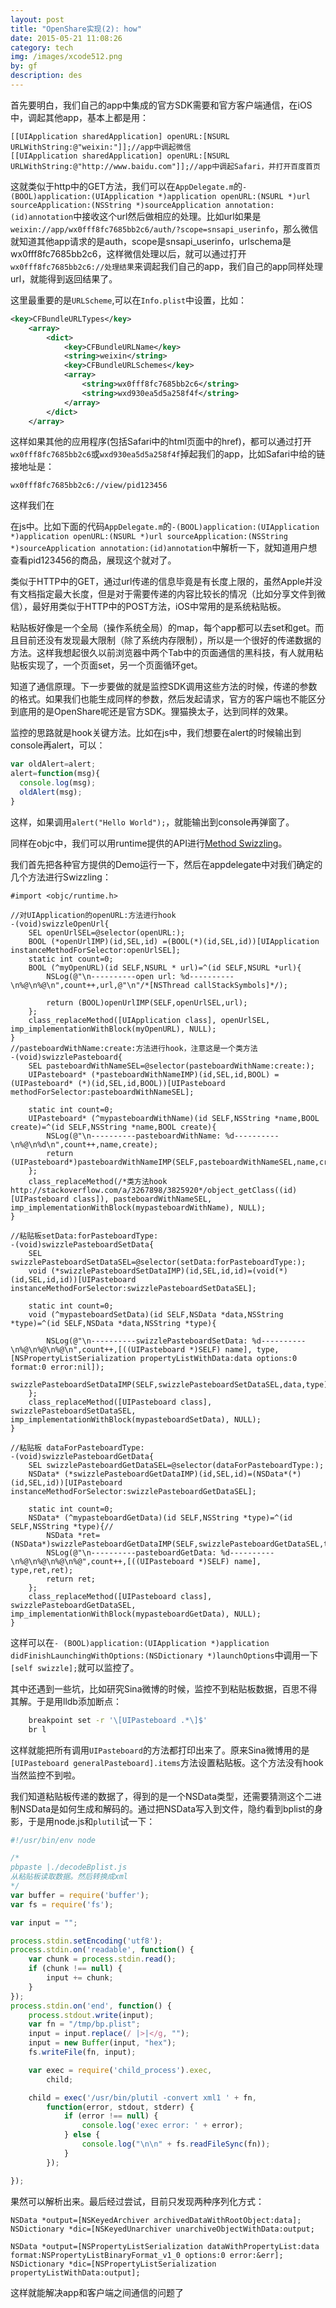 ```yaml
---
layout: post
title: "OpenShare实现(2): how"
date: 2015-05-21 11:08:26
category: tech
img: /images/xcode512.png
by: gf
description: des
---
```


首先要明白，我们自己的app中集成的官方SDK需要和官方客户端通信，在iOS中，调起其他app，基本上都是用：

```objc
[[UIApplication sharedApplication] openURL:[NSURL URLWithString:@"weixin:"]];//app中调起微信
[[UIApplication sharedApplication] openURL:[NSURL URLWithString:@"http://www.baidu.com"]];//app中调起Safari，并打开百度首页
```

这就类似于http中的GET方法，我们可以在`AppDelegate.m`的`-(BOOL)application:(UIApplication *)application openURL:(NSURL *)url sourceApplication:(NSString *)sourceApplication annotation:(id)annotation`中接收这个url然后做相应的处理。比如url如果是`weixin://app/wx0fff8fc7685bb2c6/auth/?scope=snsapi_userinfo`，那么微信就知道其他app请求的是auth，scope是snsapi_userinfo，urlschema是wx0fff8fc7685bb2c6，这样微信处理以后，就可以通过打开`wx0fff8fc7685bb2c6://处理结果`来调起我们自己的app，我们自己的app同样处理url，就能得到返回结果了。

这里最重要的是`URLScheme`,可以在`Info.plist`中设置，比如：

```xml
<key>CFBundleURLTypes</key>
	<array>
		<dict>
			<key>CFBundleURLName</key>
			<string>weixin</string>
			<key>CFBundleURLSchemes</key>
			<array>
				<string>wx0fff8fc7685bb2c6</string>
				<string>wxd930ea5d5a258f4f</string>
			</array>
		</dict>
	</array>
```
这样如果其他的应用程序(包括Safari中的html页面中的href)，都可以通过打开`wx0fff8fc7685bb2c6`或`wxd930ea5d5a258f4f`掉起我们的app，比如Safari中给的链接地址是：

```
wx0fff8fc7685bb2c6://view/pid123456
```
这样我们在

在js中。比如下面的代码`AppDelegate.m`的`-(BOOL)application:(UIApplication *)application openURL:(NSURL *)url sourceApplication:(NSString *)sourceApplication annotation:(id)annotation`中解析一下，就知道用户想查看pid123456的商品，展现这个就对了。

类似于HTTP中的GET，通过url传递的信息毕竟是有长度上限的，虽然Apple并没有文档指定最大长度，但是对于需要传递的内容比较长的情况（比如分享文件到微信），最好用类似于HTTP中的POST方法，iOS中常用的是系统粘贴板。

粘贴板好像是一个全局（操作系统全局）的map，每个app都可以去set和get。而且目前还没有发现最大限制（除了系统内存限制），所以是一个很好的传递数据的方法。这样我想起很久以前浏览器中两个Tab中的页面通信的黑科技，有人就用粘贴板实现了，一个页面set，另一个页面循环get。

知道了通信原理。下一步要做的就是监控SDK调用这些方法的时候，传递的参数的格式。如果我们也能生成同样的参数，然后发起请求，官方的客户端也不能区分到底用的是OpenShare呢还是官方SDK。狸猫换太子，达到同样的效果。

监控的思路就是hook关键方法。比如在js中，我们想要在alert的时候输出到console再alert，可以：

```js
var oldAlert=alert;
alert=function(msg){
  console.log(msg);
  oldAlert(msg);
}
```
这样，如果调用`alert("Hello World");`，就能输出到console再弹窗了。

同样在objc中，我们可以用runtime提供的API进行[Method Swizzling](http://nshipster.com/method-swizzling/)。

我们首先把各种官方提供的Demo运行一下，然后在appdelegate中对我们确定的几个方法进行Swizzling：

```objc
#import <objc/runtime.h>

//对UIApplication的openURL:方法进行hook
-(void)swizzleOpenUrl{
    SEL openUrlSEL=@selector(openURL:);
    BOOL (*openUrlIMP)(id,SEL,id) =(BOOL(*)(id,SEL,id))[UIApplication instanceMethodForSelector:openUrlSEL];
    static int count=0;
    BOOL (^myOpenURL)(id SELF,NSURL * url)=^(id SELF,NSURL *url){
        NSLog(@"\n----------open url: %d----------\n%@\n%@\n",count++,url,@"\n"/*[NSThread callStackSymbols]*/);
        
        return (BOOL)openUrlIMP(SELF,openUrlSEL,url);
    };
    class_replaceMethod([UIApplication class], openUrlSEL, imp_implementationWithBlock(myOpenURL), NULL);
}
//pasteboardWithName:create:方法进行hook，注意这是一个类方法
-(void)swizzlePasteboard{
    SEL pasteboardWithNameSEL=@selector(pasteboardWithName:create:);
    UIPasteboard* (*pasteboardWithNameIMP)(id,SEL,id,BOOL) =(UIPasteboard* (*)(id,SEL,id,BOOL))[UIPasteboard methodForSelector:pasteboardWithNameSEL];
    
    static int count=0;
    UIPasteboard* (^mypasteboardWithName)(id SELF,NSString *name,BOOL create)=^(id SELF,NSString *name,BOOL create){
        NSLog(@"\n----------pasteboardWithName: %d----------\n%@\n%d\n",count++,name,create);
        return (UIPasteboard*)pasteboardWithNameIMP(SELF,pasteboardWithNameSEL,name,create);
    };
    class_replaceMethod(/*类方法hook http://stackoverflow.com/a/3267898/3825920*/object_getClass((id)[UIPasteboard class]), pasteboardWithNameSEL, imp_implementationWithBlock(mypasteboardWithName), NULL);
}

//粘贴板setData:forPasteboardType:
-(void)swizzlePasteboardSetData{
    SEL swizzlePasteboardSetDataSEL=@selector(setData:forPasteboardType:);
    void (*swizzlePasteboardSetDataIMP)(id,SEL,id,id)=(void(*)(id,SEL,id,id))[UIPasteboard instanceMethodForSelector:swizzlePasteboardSetDataSEL];
    
    static int count=0;
    void (^mypasteboardSetData)(id SELF,NSData *data,NSString *type)=^(id SELF,NSData *data,NSString *type){
        
        NSLog(@"\n----------swizzlePasteboardSetData: %d----------\n%@\n%@\n%@\n",count++,[((UIPasteboard *)SELF) name], type,[NSPropertyListSerialization propertyListWithData:data options:0 format:0 error:nil]);
        swizzlePasteboardSetDataIMP(SELF,swizzlePasteboardSetDataSEL,data,type);
    };
    class_replaceMethod([UIPasteboard class], swizzlePasteboardSetDataSEL, imp_implementationWithBlock(mypasteboardSetData), NULL);
}

//粘贴板 dataForPasteboardType:
-(void)swizzlePasteboardGetData{
    SEL swizzlePasteboardGetDataSEL=@selector(dataForPasteboardType:);
    NSData* (*swizzlePasteboardGetDataIMP)(id,SEL,id)=(NSData*(*)(id,SEL,id))[UIPasteboard instanceMethodForSelector:swizzlePasteboardGetDataSEL];
    
    static int count=0;
    NSData* (^mypasteboardGetData)(id SELF,NSString *type)=^(id SELF,NSString *type){//
        NSData *ret=(NSData*)swizzlePasteboardGetDataIMP(SELF,swizzlePasteboardGetDataSEL,type);
        NSLog(@"\n----------pasteboardGetData: %d----------\n%@\n%@\n%@\n%@",count++,[((UIPasteboard *)SELF) name], type,ret,ret);
        return ret;
    };
    class_replaceMethod([UIPasteboard class], swizzlePasteboardGetDataSEL, imp_implementationWithBlock(mypasteboardGetData), NULL);
}
```

这样可以在`- (BOOL)application:(UIApplication *)application didFinishLaunchingWithOptions:(NSDictionary *)launchOptions`中调用一下`[self swizzle];`就可以监控了。

其中还遇到一些坑，比如研究Sina微博的时候，监控不到粘贴板数据，百思不得其解。于是用lldb添加断点：

```bash
    breakpoint set -r '\[UIPasteboard .*\]$'
    br l
```
这样就能把所有调用`UIPasteboard`的方法都打印出来了。原来Sina微博用的是`[UIPasteboard generalPasteboard].items`方法设置粘贴板。这个方法没有hook当然监控不到啦。

我们知道粘贴板传递的数据了，得到的是一个NSData类型，还需要猜测这个二进制NSData是如何生成和解码的。通过把NSData写入到文件，隐约看到bplist的身影，于是用node.js和`plutil`试一下：

```js
#!/usr/bin/env node

/*
pbpaste |./decodeBplist.js
从粘贴板读取数据。然后转换成xml
*/
var buffer = require('buffer');
var fs = require('fs');

var input = "";

process.stdin.setEncoding('utf8');
process.stdin.on('readable', function() {
	var chunk = process.stdin.read();
	if (chunk !== null) {
		input += chunk;
	}
});
process.stdin.on('end', function() {
	process.stdout.write(input);
	var fn = "/tmp/bp.plist";
	input = input.replace(/ |>|</g, "");
	input = new Buffer(input, "hex");
	fs.writeFile(fn, input);

	var exec = require('child_process').exec,
		child;

	child = exec('/usr/bin/plutil -convert xml1 ' + fn,
		function(error, stdout, stderr) {
			if (error !== null) {
				console.log('exec error: ' + error);
			} else {
				console.log("\n\n" + fs.readFileSync(fn));
			}
		});

});
```
果然可以解析出来。最后经过尝试，目前只发现两种序列化方式：
	
```objc
NSData *output=[NSKeyedArchiver archivedDataWithRootObject:data];
NSDictionary *dic=[NSKeyedUnarchiver unarchiveObjectWithData:output;

NSData *output=[NSPropertyListSerialization dataWithPropertyList:data format:NSPropertyListBinaryFormat_v1_0 options:0 error:&err];
NSDictionary *dic=[NSPropertyListSerialization propertyListWithData:output];
```

这样就能解决app和客户端之间通信的问题了